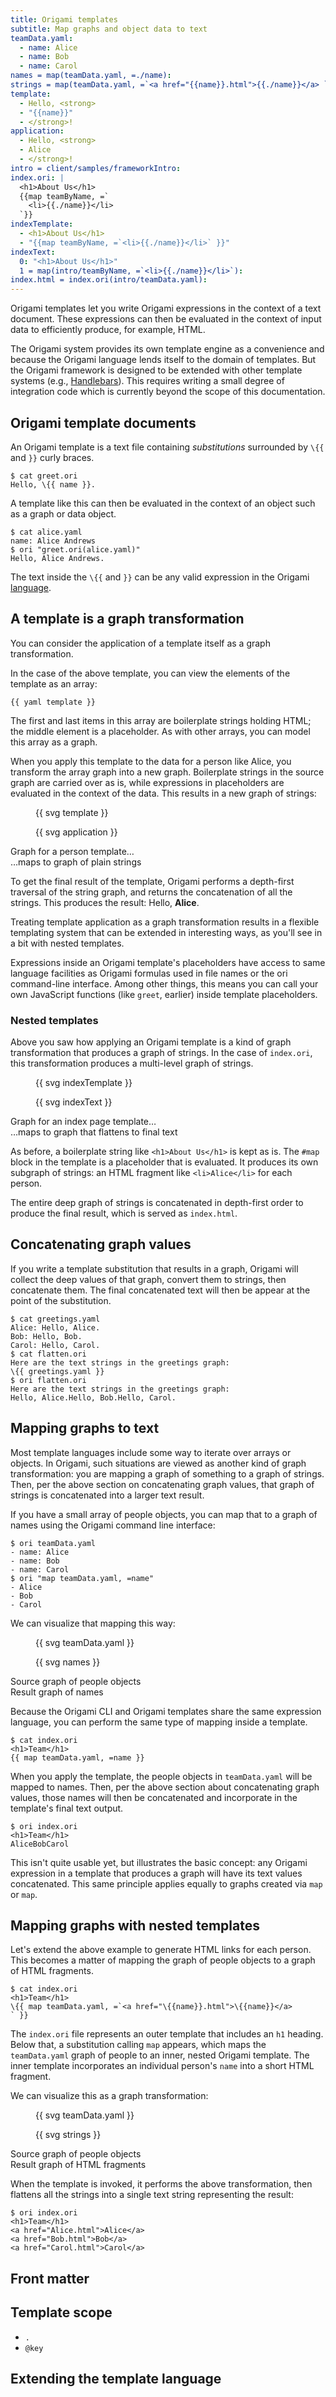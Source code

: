 ```yaml
---
title: Origami templates
subtitle: Map graphs and object data to text
teamData.yaml:
  - name: Alice
  - name: Bob
  - name: Carol
names = map(teamData.yaml, =./name):
strings = map(teamData.yaml, =`<a href="{{name}}.html">{{./name}}</a> `):
template:
  - Hello, <strong>
  - "{{name}}"
  - </strong>!
application:
  - Hello, <strong>
  - Alice
  - </strong>!
intro = client/samples/frameworkIntro:
index.ori: |
  <h1>About Us</h1>
  {{map teamByName, =`
    <li>{{./name}}</li>
  `}}
indexTemplate:
  - <h1>About Us</h1>
  - "{{map teamByName, =`<li>{{./name}}</li>` }}"
indexText:
  0: "<h1>About Us</h1>"
  1 = map(intro/teamByName, =`<li>{{./name}}</li>`):
index.html = index.ori(intro/teamData.yaml):
---
```


Origami templates let you write Origami expressions in the context of a text document. These expressions can then be evaluated in the context of input data to efficiently produce, for example, HTML.

The Origami system provides its own template engine as a convenience and because the Origami language lends itself to the domain of templates. But the Origami framework is designed to be extended with other template systems (e.g., [Handlebars](https://handlebarsjs.com/)). This requires writing a small degree of integration code which is currently beyond the scope of this documentation.

## Origami template documents

An Origami template is a text file containing _substitutions_ surrounded by `\{{` and `}}` curly braces.

```console
$ cat greet.ori
Hello, \{{ name }}.
```

A template like this can then be evaluated in the context of an object such as a graph or data object.

```console
$ cat alice.yaml
name: Alice Andrews
$ ori "greet.ori(alice.yaml)"
Hello, Alice Andrews.
```

The text inside the `\{{` and `}}` can be any valid expression in the Origami [language](/language).

## A template is a graph transformation

You can consider the application of a template itself as a graph transformation.

In the case of the above template, you can view the elements of the template as an array:

```\yaml
{{ yaml template }}
```

The first and last items in this array are boilerplate strings holding HTML; the middle element is a placeholder. As with other arrays, you can model this array as a graph.

When you apply this template to the data for a person like Alice, you transform the array graph into a new graph. Boilerplate strings in the source graph are carried over as is, while expressions in placeholders are evaluated in the context of the data. This results in a new graph of strings:

<div class="sideBySide">
  <figure>
    {{ svg template }}
  </figure>
  <figure>
    {{ svg application }}
  </figure>
  <figcaption>Graph for a person template…</figcaption>
  <figcaption>…maps to graph of plain strings</figcaption>
</div>

To get the final result of the template, Origami performs a depth-first traversal of the string graph, and returns the concatenation of all the strings. This produces the result: Hello, **Alice**.

Treating template application as a graph transformation results in a flexible templating system that can be extended in interesting ways, as you'll see in a bit with nested templates.

Expressions inside an Origami template's placeholders have access to same language facilities as Origami formulas used in file names or the ori command-line interface. Among other things, this means you can call your own JavaScript functions (like `greet`, earlier) inside template placeholders.

### Nested templates

Above you saw how applying an Origami template is a kind of graph transformation that produces a graph of strings. In the case of `index.ori`, this transformation produces a multi-level graph of strings.

<div class="sideBySide">
  <figure>
    {{ svg indexTemplate }}
  </figure>
  <figure>
    {{ svg indexText }}
  </figure>
  <figcaption>Graph for an index page template…</figcaption>
  <figcaption>
    …maps to graph that flattens to final text
  </figcaption>
</div>

As before, a boilerplate string like `<h1>About Us</h1>` is kept as is. The `#map` block in the template is a placeholder that is evaluated. It produces its own subgraph of strings: an HTML fragment like `<li>Alice</li>` for each person.

The entire deep graph of strings is concatenated in depth-first order to produce the final result, which is served as `index.html`.

## Concatenating graph values

If you write a template substitution that results in a graph, Origami will collect the deep values of that graph, convert them to strings, then concatenate them. The final concatenated text will then be appear at the point of the substitution.

```console
$ cat greetings.yaml
Alice: Hello, Alice.
Bob: Hello, Bob.
Carol: Hello, Carol.
$ cat flatten.ori
Here are the text strings in the greetings graph:
\{{ greetings.yaml }}
$ ori flatten.ori
Here are the text strings in the greetings graph:
Hello, Alice.Hello, Bob.Hello, Carol.
```

## Mapping graphs to text

Most template languages include some way to iterate over arrays or objects. In Origami, such situations are viewed as another kind of graph transformation: you are mapping a graph of something to a graph of strings. Then, per the above section on concatenating graph values, that graph of strings is concatenated into a larger text result.

If you have a small array of people objects, you can map that to a graph of names using the Origami command line interface:

```console
$ ori teamData.yaml
- name: Alice
- name: Bob
- name: Carol
$ ori "map teamData.yaml, =name"
- Alice
- Bob
- Carol
```

We can visualize that mapping this way:

<div class="sideBySide">
  <figure>
    {{ svg teamData.yaml }}
  </figure>
  <figure>
    {{ svg names }}
  </figure>
  <figcaption>Source graph of people objects</figcaption>
  <figcaption>Result graph of names</figcaption>
</div>

Because the Origami CLI and Origami templates share the same expression language, you can perform the same type of mapping inside a template.

```console
$ cat index.ori
<h1>Team</h1>
{{ map teamData.yaml, =name }}
```

When you apply the template, the people objects in `teamData.yaml` will be mapped to names. Then, per the above section about concatenating graph values, those names will then be concatenated and incorporate in the template's final text output.

```console
$ ori index.ori
<h1>Team</h1>
AliceBobCarol
```

This isn't quite usable yet, but illustrates the basic concept: any Origami expression in a template that produces a graph will have its text values concatenated. This same principle applies equally to graphs created via `map` or `map`.

## Mapping graphs with nested templates

Let's extend the above example to generate HTML links for each person. This becomes a matter of mapping the graph of people objects to a graph of HTML fragments.

```console
$ cat index.ori
<h1>Team</h1>
\{{ map teamData.yaml, =`<a href="\{{name}}.html">\{{name}}</a>
` }}
```

The `index.ori` file represents an outer template that includes an `h1` heading. Below that, a substitution calling `map` appears, which maps the `teamData.yaml` graph of people to an inner, nested Origami template. The inner template incorporates an individual person's `name` into a short HTML fragment.

We can visualize this as a graph transformation:

<div class="sideBySide">
  <figure>
    {{ svg teamData.yaml }}
  </figure>
  <figure>
    {{ svg strings }}
  </figure>
  <figcaption>Source graph of people objects</figcaption>
  <figcaption>Result graph of HTML fragments</figcaption>
</div>

When the template is invoked, it performs the above transformation, then flattens all the strings into a single text string representing the result:

```console
$ ori index.ori
<h1>Team</h1>
<a href="Alice.html">Alice</a>
<a href="Bob.html">Bob</a>
<a href="Carol.html">Carol</a>
```

## Front matter

## Template scope

- `.`
- `@key`

## Extending the template language

